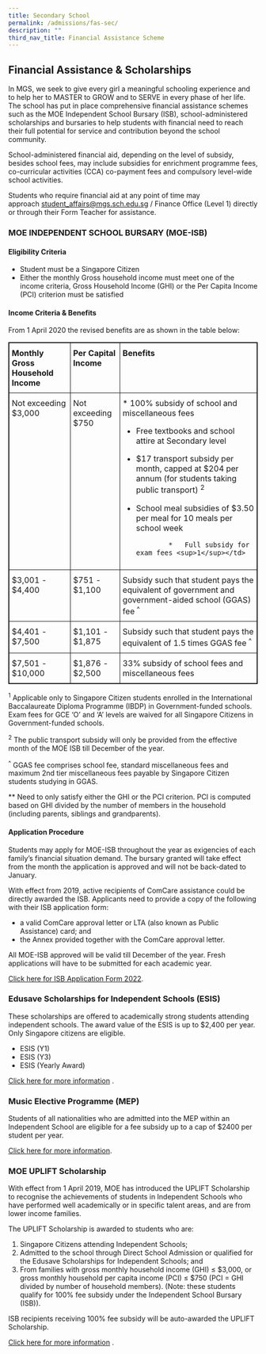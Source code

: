 ```yaml
---
title: Secondary School
permalink: /admissions/fas-sec/
description: ""
third_nav_title: Financial Assistance Scheme
---
```

## Financial Assistance & Scholarships

In MGS, we seek to give every girl a meaningful schooling experience and to help her to MASTER to GROW and to SERVE in every phase of her life. The school has put in place comprehensive financial assistance schemes such as the MOE Independent School Bursary (ISB), school-administered scholarships and bursaries to help students with financial need to reach their full potential for service and contribution beyond the school community.

School-administered financial aid, depending on the level of subsidy, besides school fees, may include subsidies for enrichment programme fees, co-curricular activities (CCA) co-payment fees and compulsory level-wide school activities.
 
Students who require financial aid at any point of time may approach [student_affairs@mgs.sch.edu.sg](mailto:student_affairs@mgs.sch.edu.sg) / Finance Office (Level 1) directly or through their Form Teacher for assistance.

### MOE INDEPENDENT SCHOOL BURSARY (MOE-ISB)

#### Eligibility Criteria

*   Student must be a Singapore Citizen
*   Either the monthly Gross household income must meet one of the income criteria, Gross Household Income (GHI) or the Per Capita Income (PCI) criterion must be satisfied

#### Income Criteria & Benefits

From 1 April 2020 the revised benefits are as shown in the table below:

<style type="text/css">
.tg {
		border: 1px solid;
    border-collapse: collapse;
    border-spacing: 0;
}
.tg td {	
    border-color: black;
    border-style: solid;
    border-width: 1px;
    overflow: hidden;
    padding: 10px 5px;
    word-break: normal;
}
.tg th {
    border-color: black;
    border-style: solid;
    border-width: 1px;
    font-weight: normal;
    overflow: hidden;
    padding: 10px 5px;
    word-break: normal;
}
.tg .tg-mppl {
		border: 1px solid;
    text-align: left;
    vertical-align: top
}
.tg .tg-rdtm {
		border: 1px solid;
    font-weight: bold;
    text-align: left;
    vertical-align: top
}
</style>
<table class="tg">
  <thead>
    <tr>
      <th class="tg-rdtm">Monthly Gross Household Income</th>
      <th class="tg-rdtm">Per Capital Income</th>
      <th class="tg-rdtm">Benefits</th>
    </tr>
  </thead>
  <tbody>
    <tr>
      <td class="tg-mppl">Not exceeding<br>
        $3,000</td>
      <td class="tg-mppl">Not exceeding<br>
        $750</td>
      <td class="tg-mppl">
				*   100% subsidy of school and miscellaneous fees      
				
*   Free textbooks and school attire at Secondary level      
				
*   $17 transport subsidy per month, capped at $204 per annum (for students taking public transport) <sup>2</sup>
				
*   School meal subsidies of $3.50 per meal for 10 meals per school week
				
				*   Full subsidy for exam fees <sup>1</sup></td>
    </tr>
    <tr>
      <td class="tg-mppl">$3,001 - $4,400 </td>
      <td class="tg-mppl">$751 - $1,100 </td>
      <td class="tg-mppl">Subsidy such that student pays the equivalent of government and government-aided school (GGAS) fee <sup>^</sup> </td>
    </tr>
    <tr>
      <td class="tg-mppl"> $4,401 - $7,500</td>
      <td class="tg-mppl">$1,101 - $1,875 </td>
      <td class="tg-mppl">Subsidy such that student pays the equivalent of 1.5 times GGAS fee <sup>^</sup> </td>
    </tr>
    <tr>
      <td class="tg-mppl"> $7,501 - $10,000</td>
      <td class="tg-mppl">$1,876 - $2,500</td>
      <td class="tg-mppl">33% subsidy of school fees and miscellaneous fees </td>
    </tr>
  </tbody>
</table>


<sup>1</sup> Applicable only to Singapore Citizen students enrolled in the International Baccalaureate Diploma Programme (IBDP) in Government-funded schools. Exam fees for GCE ‘O’ and ‘A’ levels are waived for all Singapore Citizens in Government-funded schools.

<sup>2</sup> The public transport subsidy will only be provided from the effective month of the MOE ISB till December of the year.

<sup>^</sup> GGAS fee comprises school fee, standard miscellaneous fees and maximum 2nd tier miscellaneous fees payable by Singapore Citizen students studying in GGAS.

** Need to only satisfy either the GHI or the PCI criterion. PCI is computed based on GHI divided by the number of members in the household (including parents, siblings and grandparents).

#### **Application Procedure**

Students may apply for MOE-ISB throughout the year as exigencies of each family’s financial situation demand. The bursary granted will take effect from the month the application is approved and will not be back-dated to January.

With effect from 2019, active recipients of ComCare assistance could be directly awarded the ISB. Applicants need to provide a copy of the following with their ISB application form:

*   a valid ComCare approval letter or LTA (also known as Public Assistance) card; and
*   the Annex provided together with the ComCare approval letter.

All MOE-ISB approved will be valid till December of the year. Fresh applications will have to be submitted for each academic year.

[Click here for ISB Application Form 2022](https://drive.google.com/file/d/1lx38lkPmHDvrH9u54KE_w7rOS-OeDGMe/view?usp=sharing).


### Edusave Scholarships for Independent Schools (ESIS)

These scholarships are offered to academically strong students attending independent schools. The award value of the ESIS is up to $2,400 per year. Only Singapore citizens are eligible.

*   ESIS (Y1)
*   ESIS (Y3)
*   ESIS (Yearly Award)

[Click here for more information](https://www.moe.gov.sg/financial-matters/awards-scholarships/edusave-scholarships-independent) .

### Music Elective Programme (MEP)

Students of all nationalities who are admitted into the MEP within an Independent School are eligible for a fee subsidy up to a cap of $2400 per student per year.  
  

[Click here for more information](https://www.moe.gov.sg/education-in-sg/our-programmes/mep-sec/where-to-take-it#:~:text=MEP%20students%20do%20not%20need,of%20%242%2C400%20per%20student%20yearly.).

### MOE UPLIFT Scholarship

With effect from 1 April 2019, MOE has introduced the UPLIFT Scholarship to recognise the achievements of students in Independent Schools who have performed well academically or in specific talent areas, and are from lower income families.  

The UPLIFT Scholarship is awarded to students who are:  

1.  Singapore Citizens attending Independent Schools;
2.  Admitted to the school through Direct School Admission or qualified for the Edusave Scholarships for Independent Schools; and
3.  From families with gross monthly household income (GHI) ≤ $3,000, or gross monthly household per capita income (PCI) ≤ $750 (PCI = GHI divided by number of household members). (Note: these students qualify for 100% fee subsidy under the Independent School Bursary (ISB)).

ISB recipients receiving 100% fee subsidy will be auto-awarded the UPLIFT Scholarship.

[Click here for more information](https://www.moe.gov.sg/financial-matters/awards-scholarships/uplift-scholarships) .